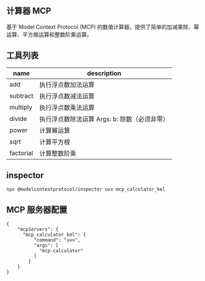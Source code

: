 ## 计算器 MCP
基于 Model Context Protocol (MCP) 的数值计算器，提供了简单的加减乘除、幂运算、平方根运算和整数阶乘运算。


## 工具列表
| name | description |
| ----------- | ----------- |
| add  | 执行浮点数加法运算 |
| subtract | 执行浮点数减法运算 |
| multiply | 执行浮点数乘法运算 |
| divide|执行浮点数除法运算 Args: b: 除数（必须非零）|
| power | 计算幂运算 |
| sqrt | 计算平方根 |
| factorial | 计算整数阶乘 |

## inspector
```
npx @modelcontextprotocol/inspector uvx mcp_calculator_kel
```

## MCP 服务器配置
```
{
    "mcpServers": {
      "mcp_calculator_kel": {
          "command": "uvx",
          "args": [
            "mcp-calculator"
          ]
        }
    }
}
```

